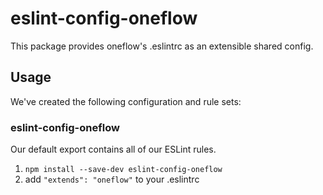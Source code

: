 # eslint-config-oneflow
This package provides oneflow's .eslintrc as an extensible shared config.

## Usage

We've created the following configuration and rule sets:

### eslint-config-oneflow

Our default export contains all of our ESLint rules.

1. `npm install --save-dev eslint-config-oneflow`
2. add `"extends": "oneflow"` to your .eslintrc
